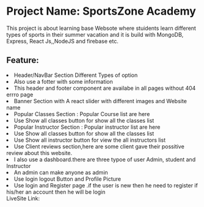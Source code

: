 <h1>Project Name: SportsZone Academy</h1>
<p>This project is about learning base Websote where stuidents learn different types of sports in their summer vacation and it is build with MongoDB, Express, React Js,,NodeJS and firebase etc.</p>
<h2>Feature:</h2>
<li>Header/NavBar Section Different Types of option </li>
<li>Also use a fotter with some information</li>
<li>This header and footer component are availabe in all pages without 404 errro page</li>
<li>Banner Section with A react slider with different images and Website name </li>
<li>Popular Classes Section : Popular Course list are  here </li>
<li>Use Show all classes button for show all the classes list</li>
<li>Popular Instructor Section : Popular instructor list  are here </li>
<li>Use Show all classes button for show all the classes list</li>
<li>Use Show all instructor button for view the all instructors list</li>
<li> Use Client reviews section,here are some client gave their possitive review about this website.</li>
<li>I also use a dashboard.there are three typoe of user Admin, student and Instructor</li>
<li>An admin can make anyone as admin</li>
<li>Use login logout Button and Profile Picture</li>
<li>Use login and Register page .if the user is new then he need to register if his/her an account then he will be login </li>
LiveSite Link: 
